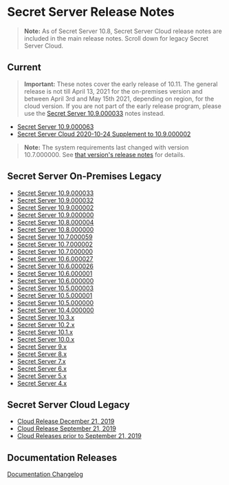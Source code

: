 [title]: # (Secret Server Release Notes)
[tags]: # (Release Notes)
[priority]: # (2000)

# Secret Server Release Notes

> **Note:** As of Secret Server 10.8, Secret Server Cloud release notes are included in the main release notes. Scroll down for legacy Secret Server Cloud.

## Current

>**Important:** These notes cover the early release of 10.11. The general release is not till April 13, 2021 for the on-premises version and between April 3rd and May 15th 2021, depending on region, for the cloud version. If you are not part of the early release program, please use the [Secret Server 10.9.000033](ss-rn-10-9-000033.md) notes instead.

- [Secret Server 10.9.000063](ss-rn-10-9-000063.md)
- [Secret Server Cloud 2020-10-24 Supplement to 10.9.000002](ssc-rn-2020-10-24.md)

>**Note:** The system requirements last changed with version 10.7.000000. See [that version's release notes](./ss-rn-10-7-000000.md) for details.

## Secret Server On-Premises Legacy

- [Secret Server 10.9.000033](ss-rn-10-9-000033.md)
- [Secret Server 10.9.000032](ss-rn-10-9-000005.md)
- [Secret Server 10.9.000002](ss-rn-10-9-000002.md)
- [Secret Server 10.9.000000](ss-rn-10-9-000000.md)
- [Secret Server 10.8.000004](ss-rn-10-8-000004.md)
- [Secret Server 10.8.000000](ss-rn-10-8-000000.md)
- [Secret Server 10.7.000059](ss-rn-10-7-000059.md)
- [Secret Server 10.7.000002](ss-rn-10-7-000002.md)
- [Secret Server 10.7.000000](ss-rn-10-7-000000.md)
- [Secret Server 10.6.000027](ss-rn-10-6-000027.md)
- [Secret Server 10.6.000026](ss-rn-10-6-000026.md)
- [Secret Server 10.6.000001](ss-rn-10-6-000001.md)
- [Secret Server 10.6.000000](ss-rn-10-6-000000.md)
- [Secret Server 10.5.000003](ss-rn-10-5-000003.md)
- [Secret Server 10.5.000001](ss-rn-10-5-000001.md)
- [Secret Server 10.5.000000](ss-rn-10-5-000000.md)
- [Secret Server 10.4.000000](ss-rn-10-4-000000.md)
- [Secret Server 10.3.x](ss-rn-10-3-x.md)
- [Secret Server 10.2.x](ss-rn-10-2-x.md)
- [Secret Server 10.1.x](ss-rn-10-1-x.md)
- [Secret Server 10.0.x](ss-rn-10-0-x.md)
- [Secret Server 9.x](ss-rn-9-x.md)
- [Secret Server 8.x](ss-rn-8-x.md)
- [Secret Server 7.x](ss-rn-7-x.md)
- [Secret Server 6.x](ss-rn-6-x.md)
- [Secret Server 5.x](ss-rn-5-x.md)
- [Secret Server 4.x](ss-rn-4-x.md)

## Secret Server Cloud Legacy

- [Cloud Release December 21, 2019](ssc-rn-2019-12-21.md)
- [Cloud Release September 21, 2019](ssc-rn-2019-09-21.md)
- [Cloud Releases prior to September 21, 2019](ssc-rn-legacy.md)

## Documentation Releases

[Documentation Changelog](./changelog.md)